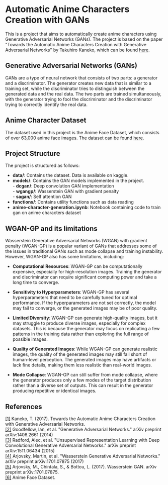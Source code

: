# Automatic Anime Characters Creation with GANs
This is a project that aims to automatically create anime characters using Generative Adversarial Networks (GANs). The project is based on the paper "Towards the Automatic Anime Characters Creation with Generative Adversarial Networks" by Takuhiro Kaneko, which can be found [here](https://arxiv.org/pdf/1708.05509.pdf).

## Generative Adversarial Networks (GANs)
GANs are a type of neural network that consists of two parts: a generator and a discriminator. The generator creates new data that is similar to a training set, while the discriminator tries to distinguish between the generated data and the real data. The two parts are trained simultaneously, with the generator trying to fool the discriminator and the discriminator trying to correctly identify the real data.

## Anime Character Dataset
The dataset used in this project is the Anime Face Dataset, which consists of over 63,000 anime face images. The dataset can be found [here](https://www.kaggle.com/datasets/splcher/animefacedataset).

## Project Structure
The project is structured as follows:
- **data/**: Contains the dataset. Data is available on kaggle.
- **models/**: Contains the GAN models implemented in the project.  
         - **dcgan/**: Deep convolution GAN implementation  
         - **wgangp/**: Wasserstein GAN with gradient penalty  
         - **sagan/**: Self attention GAN  
- **functions/**: Contains utility functions such as data reading
- **anime-character-generation.ipynb**: Notebook containing code to train gan on anime characters dataset

## WGAN-GP and its limitations
Wasserstein Generative Adversarial Networks (WGAN) with gradient penalty (WGAN-GP) is a popular variant of GANs that addresses some of the issues in traditional GANs such as mode collapse and training instability. However, WGAN-GP also has some limitations, including:

- **Computational Resources**: WGAN-GP can be computationally expensive, especially for high-resolution images. Training the generator and discriminator can require significant computing power and take a long time to converge.

- **Sensitivity to Hyperparameters**: WGAN-GP has several hyperparameters that need to be carefully tuned for optimal performance. If the hyperparameters are not set correctly, the model may fail to converge, or the generated images may be of poor quality.

- **Limited Diversity**: WGAN-GP can generate high-quality images, but it may struggle to produce diverse images, especially for complex datasets. This is because the generator may focus on replicating a few patterns in the training data rather than exploring the full range of possible images.

- **Quality of Generated Images**: While WGAN-GP can generate realistic images, the quality of the generated images may still fall short of human-level perception. The generated images may have artifacts or lack fine details, making them less realistic than real-world images.

- **Mode Collapse**: WGAN-GP can still suffer from mode collapse, where the generator produces only a few modes of the target distribution rather than a diverse set of outputs. This can result in the generator producing repetitive or identical images.

## References
[[1]](https://arxiv.org/pdf/1708.05509.pdf) Kaneko, T. (2017). Towards the Automatic Anime Characters Creation with Generative Adversarial Networks.   
[[2]](https://arxiv.org/abs/1406.2661) Goodfellow, Ian, et al. "Generative Adversarial Networks." arXiv preprint arXiv:1406.2661 (2014)   
[[3]](https://arxiv.org/abs/1511.06434) Radford, Alec, et al. "Unsupervised Representation Learning with Deep Convolutional Generative Adversarial Networks." arXiv preprint arXiv:1511.06434 (2015)   
[[4]](https://arxiv.org/abs/1701.07875) Arjovsky, Martin, et al. "Wasserstein Generative Adversarial Networks." arXiv preprint arXiv:1701.07875 (2017)   
[[5]](https://arxiv.org/abs/1701.07875) Arjovsky, M., Chintala, S., & Bottou, L. (2017). Wasserstein GAN. arXiv preprint arXiv:1701.07875.  
[[6]](https://www.kaggle.com/splcher/animefacedataset) Anime Face Dataset.    
